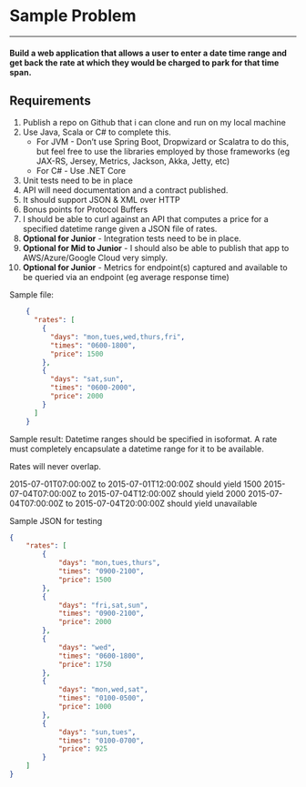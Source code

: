 # **Sample Problem**

------------

#### Build a web application that allows a user to enter a date time range and get back the rate at which they would be charged to park for that time span.

## Requirements

1. Publish a repo on Github that i can clone and run on my local machine
2. Use Java, Scala or C# to complete this.   
	- For JVM - Don’t use Spring Boot, Dropwizard or Scalatra to do this, but feel free to use the libraries employed by those frameworks (eg JAX-RS, Jersey, Metrics, Jackson, Akka, Jetty, etc)
	- For C# - Use .NET Core
5. Unit tests need to be in place
6. API will need documentation and a contract published.  
7. It should support JSON & XML over HTTP
8. Bonus points for Protocol Buffers
9. I should be able to curl against an API that computes a price for a specified datetime range given a JSON file of rates.  
10. **Optional for Junior** - Integration tests need to be in place. 
11. **Optional for Mid to Junior** - I should also be able to publish that app to AWS/Azure/Google Cloud very simply.  
12. **Optional for Junior** - Metrics for endpoint(s) captured and available to be queried via an endpoint  (eg average response time)

Sample file: 
```json
    {
      "rates": [
        {
          "days": "mon,tues,wed,thurs,fri",
          "times": "0600-1800",
          "price": 1500
        },
        {
          "days": "sat,sun",
          "times": "0600-2000",
          "price": 2000
        }
      ]
    }
```
     
 

Sample result:
Datetime ranges should be specified in isoformat.  A rate must completely encapsulate a datetime range for it to be available.

Rates will never overlap.

2015-07-01T07:00:00Z to 2015-07-01T12:00:00Z should yield 1500
2015-07-04T07:00:00Z to 2015-07-04T12:00:00Z should yield 2000
2015-07-04T07:00:00Z to 2015-07-04T20:00:00Z should yield unavailable
 
Sample JSON for testing
```json
{
    "rates": [
        {
            "days": "mon,tues,thurs",
            "times": "0900-2100",
            "price": 1500
        },
        {
            "days": "fri,sat,sun",
            "times": "0900-2100",
            "price": 2000
        },
        {
            "days": "wed",
            "times": "0600-1800",
            "price": 1750
        },
        {
            "days": "mon,wed,sat",
            "times": "0100-0500",
            "price": 1000
        },
        {
            "days": "sun,tues",
            "times": "0100-0700",
            "price": 925
        }
    ]
}

```
